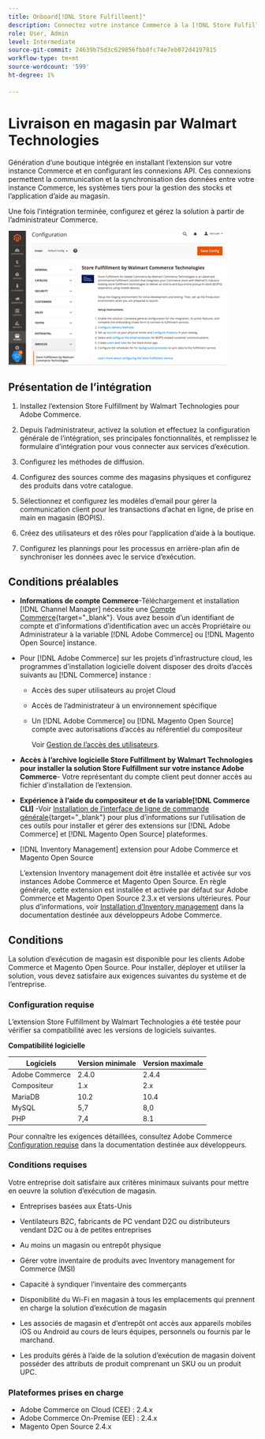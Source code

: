 ```yaml
---
title: Onboard[!DNL Store Fulfillment]"
description: Connectez votre instance Commerce à la [!DNL Store Fulfillment Manager] en suivant quelques étapes d’intégration.
role: User, Admin
level: Intermediate
source-git-commit: 24639b75d3c629856fbb8fc74e7eb072d4197815
workflow-type: tm+mt
source-wordcount: '599'
ht-degree: 1%

---
```



# Livraison en magasin par Walmart Technologies

Génération d’une boutique intégrée en installant l’extension sur votre instance Commerce et en configurant les connexions API. Ces connexions permettent la communication et la synchronisation des données entre votre instance Commerce, les systèmes tiers pour la gestion des stocks et l’application d’aide au magasin.

Une fois l’intégration terminée, configurez et gérez la solution à partir de l’administrateur Commerce.

![[!DNL Store Fulfillment Service] configuration dans la vue Admin](assets/store-fulfillment-admin-home.png)

## Présentation de l’intégration

1. Installez l’extension Store Fulfillment by Walmart Technologies pour Adobe Commerce.

1. Depuis l’administrateur, activez la solution et effectuez la configuration générale de l’intégration, ses principales fonctionnalités, et remplissez le formulaire d’intégration pour vous connecter aux services d’exécution.

1. Configurez les méthodes de diffusion.

1. Configurez des sources comme des magasins physiques et configurez des produits dans votre catalogue.

1. Sélectionnez et configurez les modèles d’email pour gérer la communication client pour les transactions d’achat en ligne, de prise en main en magasin (BOPIS).

1. Créez des utilisateurs et des rôles pour l’application d’aide à la boutique.

1. Configurez les plannings pour les processus en arrière-plan afin de synchroniser les données avec le service d’exécution.

## Conditions préalables

* **Informations de compte Commerce**-Téléchargement et installation [!DNL Channel Manager] nécessite une [Compte Commerce](https://docs.magento.com/user-guide/magento/magento-account.html){target=&quot;_blank&quot;}. Vous avez besoin d’un identifiant de compte et d’informations d’identification avec un accès Propriétaire ou Administrateur à la variable [!DNL Adobe Commerce] ou [!DNL Magento Open Source] instance.

* Pour [!DNL Adobe Commerce] sur les projets d’infrastructure cloud, les programmes d’installation logicielle doivent disposer des droits d’accès suivants au [!DNL Commerce] instance :

   * Accès des super utilisateurs au projet Cloud
   * Accès de l’administrateur à un environnement spécifique
   * Un [!DNL Adobe Commerce] ou [!DNL Magento Open Source] compte avec autorisations d’accès au référentiel du compositeur

      Voir [Gestion de l’accès des utilisateurs](https://devdocs.magento.com/cloud/project/user-admin.html).

* **Accès à l’archive logicielle Store Fulfillment by Walmart Technologies pour installer la solution Store Fulfillment sur votre instance Adobe Commerce**- Votre représentant du compte client peut donner accès au fichier d’installation de l’extension.

* **Expérience à l’aide du compositeur et de la variable[!DNL Commerce CLI]** -Voir [Installation de l’interface de ligne de commande générale](https://devdocs.magento.com/extensions/install/){target=&quot;_blank&quot;} pour plus d’informations sur l’utilisation de ces outils pour installer et gérer des extensions sur [!DNL Adobe Commerce] et [!DNL Magento Open Source] plateformes.

* [!DNL Inventory Management] extension pour Adobe Commerce et Magento Open Source

   L’extension Inventory management doit être installée et activée sur vos instances Adobe Commerce et Magento Open Source. En règle générale, cette extension est installée et activée par défaut sur Adobe Commerce et Magento Open Source 2.3.x et versions ultérieures. Pour plus d’informations, voir [Installation d’Inventory management](https://devdocs.magento.com/extensions/inventory-management/) dans la documentation destinée aux développeurs Adobe Commerce.

## Conditions

La solution d’exécution de magasin est disponible pour les clients Adobe Commerce et Magento Open Source. Pour installer, déployer et utiliser la solution, vous devez satisfaire aux exigences suivantes du système et de l’entreprise.

### Configuration requise

L’extension Store Fulfillment by Walmart Technologies a été testée pour vérifier sa compatibilité avec les versions de logiciels suivantes.

**Compatibilité logicielle**

| **Logiciels** | **Version minimale** | **Version maximale** |
|----------------|---------------------|---------------------|
| Adobe Commerce | 2.4.0 | 2.4.4 |
| Compositeur | 1.x | 2.x |
| MariaDB | 10.2 | 10.4 |
| MySQL | 5,7 | 8,0 |
| PHP | 7,4 | 8.1 |

Pour connaître les exigences détaillées, consultez Adobe Commerce [Configuration requise](https://devdocs.magento.com/guides/v2.4/install-gde/system-requirements.html) dans la documentation destinée aux développeurs.

### Conditions requises

Votre entreprise doit satisfaire aux critères minimaux suivants pour mettre en oeuvre la solution d’exécution de magasin.

* Entreprises basées aux États-Unis

* Ventilateurs B2C, fabricants de PC vendant D2C ou distributeurs vendant D2C ou à de petites entreprises

* Au moins un magasin ou entrepôt physique

* Gérer votre inventaire de produits avec Inventory management for Commerce (MSI)

* Capacité à syndiquer l’inventaire des commerçants

* Disponibilité du Wi-Fi en magasin à tous les emplacements qui prennent en charge la solution d’exécution de magasin

* Les associés de magasin et d’entrepôt ont accès aux appareils mobiles iOS ou Android au cours de leurs équipes, personnels ou fournis par le marchand.

* Les produits gérés à l’aide de la solution d’exécution de magasin doivent posséder des attributs de produit comprenant un SKU ou un produit UPC.

### Plateformes prises en charge

* Adobe Commerce on Cloud (CEE) : 2.4.x
* Adobe Commerce On-Premise (EE) : 2.4.x
* Magento Open Source 2.4.x
